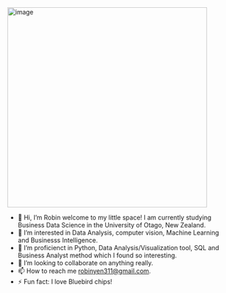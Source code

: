<img width="449" alt="image" src="https://github.com/robinorex/robinorex/assets/168895065/d21d2e70-d5d7-4911-b0de-750bacedd4ba">



- 👋 Hi, I’m Robin welcome to my little space! I am currently studying Business Data Science in the University of Otago, New Zealand.
- 👀 I’m interested in Data Analysis, computer vision, Machine Learning and Businesss Intelligence.
- 🌱 I’m proficienct in Python, Data Analysis/Visualization tool, SQL and Business Analyst method which I found so interesting. 
- 💞️ I’m looking to collaborate on anything really.
- 📫 How to reach me robinyen311@gmail.com.
- ⚡ Fun fact: I love Bluebird chips! 

<!---
robinorex/robinorex is a ✨ special ✨ repository because its `README.md` (this file) appears on your GitHub profile.
You can click the Preview link to take a look at your changes.
--->
